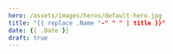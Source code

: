 ```yaml
---
hero: /assets/images/heros/default-hero.jpg
title: "{{ replace .Name "-" " " | title }}"
date: {{ .Date }}
draft: true
---
```


